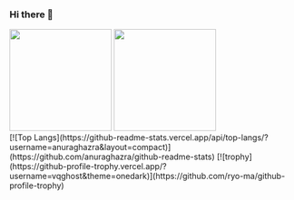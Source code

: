 ### Hi there 👋

<div>
  <a>
  <img height="180em" src="https://github-readme-stats.vercel.app/api?username=vqghost&show_icons=true&theme=dark&include_all_commits=true&count_private=true"/>
  <img height="180em" src="https://github-readme-stats.vercel.app/api/top-langs/?username=vqghost&layout=compact&langs_count=16&theme=dark"/>
  
</div>
  [![Top Langs](https://github-readme-stats.vercel.app/api/top-langs/?username=anuraghazra&layout=compact)](https://github.com/anuraghazra/github-readme-stats)
  [![trophy](https://github-profile-trophy.vercel.app/?username=vqghost&theme=onedark)](https://github.com/ryo-ma/github-profile-trophy)
<!--
**VQGhost/vqghost** is a ✨ _special_ ✨ repository because its `README.md` (this file) appears on your GitHub profile.

Here are some ideas to get you started:

- 🔭 I’m currently working on ...
- 🌱 I’m currently learning ...
- 👯 I’m looking to collaborate on ...
- 🤔 I’m looking for help with ...
- 💬 Ask me about ...
- 📫 How to reach me: ...
- 😄 Pronouns: ...
- ⚡ Fun fact: ...
-->
